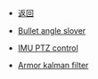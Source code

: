 - [返回]()
- [Bullet angle slover](en/digging_deeper/theory/bullet_solver.md)
- [IMU PTZ control](en/digging_deeper/theory/imu_ptz_control.md)

- [Armor kalman filter](en/digging_deeper/theory/armor_kalman_filter.md)
